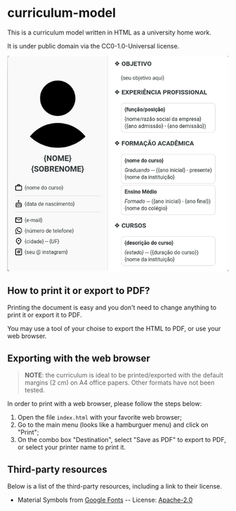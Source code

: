 # curriculum-model

This is a curriculum model written in HTML as a university
home work.

It is under public domain via the CC0-1.0-Universal license.

![Curriculum screenshot](./screenshots/img-1.png)

## How to print it or export to PDF?

Printing the document is easy and you don't need to change anything to print it or export it to PDF.

You may use a tool of your choise to export the HTML to PDF, or use your web browser.

## Exporting with the web browser

> **NOTE**: the curriculum is ideal to be printed/exported with the default margins (2 cm) on A4 office papers. Other formats have not been tested.

In order to print with a web browser, please follow the steps below:

1. Open the file `index.html` with your favorite web browser;
2. Go to the main menu (looks like a hamburguer menu) and click on "Print";
3. On the combo box "Destination", select "Save as PDF" to export to PDF, or select your printer name to print it.

## Third-party resources

Below is a list of the third-party resources, including a link
to their license.

- Material Symbols from [Google Fonts](https://fonts.google.com/icons) -- License: [Apache-2.0](https://www.apache.org/licenses/LICENSE-2.0.html)

